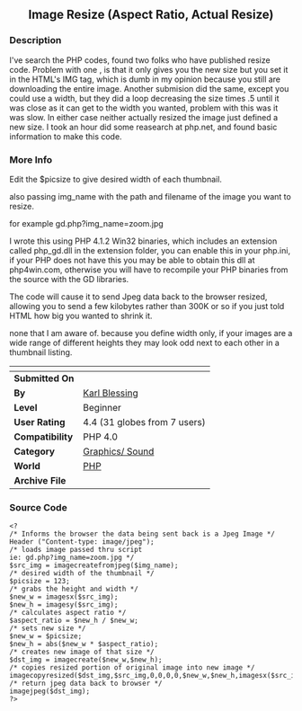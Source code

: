 ﻿<div align="center">

## Image Resize \(Aspect Ratio, Actual Resize\)


</div>

### Description

I've search the PHP codes, found two folks who have published resize code. Problem with one , is that it only gives you the new size but you set it in the HTML's IMG tag, which is dumb in my opinion because you still are downloading the entire image. Another submision did the same, except you could use a width, but they did a loop decreasing the size times .5 until it was close as it can get to the width you wanted, problem with this was it was slow. In either case neither actually resized the image just defined a new size. I took an hour did some reasearch at php.net, and found basic information to make this code.
 
### More Info
 
Edit the $picsize to give desired width of each thumbnail.

also passing img_name with the path and filename of the image you want to resize.

for example gd.php?img_name=zoom.jpg

I wrote this using PHP 4.1.2 Win32 binaries, which includes an extension called php_gd.dll in the extension folder, you can enable this in your php.ini, if your PHP does not have this you may be able to obtain this dll at php4win.com, otherwise you will have to recompile your PHP binaries from the source with the GD libraries.

The code will cause it to send Jpeg data back to the browser resized, allowing you to send a few kilobytes rather than 300K or so if you just told HTML how big you wanted to shrink it.

none that I am aware of. because you define width only, if your images are a wide range of different heights they may look odd next to each other in a thumbnail listing.


<span>             |<span>
---                |---
**Submitted On**   |
**By**             |[Karl Blessing](https://github.com/Planet-Source-Code/PSCIndex/blob/master/ByAuthor/karl-blessing.md)
**Level**          |Beginner
**User Rating**    |4.4 (31 globes from 7 users)
**Compatibility**  |PHP 4\.0
**Category**       |[Graphics/ Sound](https://github.com/Planet-Source-Code/PSCIndex/blob/master/ByCategory/graphics-sound__8-15.md)
**World**          |[PHP](https://github.com/Planet-Source-Code/PSCIndex/blob/master/ByWorld/php.md)
**Archive File**   |[](https://github.com/Planet-Source-Code/karl-blessing-image-resize-aspect-ratio-actual-resize__8-570/archive/master.zip)





### Source Code

```
<?
/* Informs the browser the data being sent back is a Jpeg Image */
Header ("Content-type: image/jpeg");
/* loads image passed thru script
ie: gd.php?img_name=zoom.jpg */
$src_img = imagecreatefromjpeg($img_name);
/* desired width of the thumbnail */
$picsize = 123;
/* grabs the height and width */
$new_w = imagesx($src_img);
$new_h = imagesy($src_img);
/* calculates aspect ratio */
$aspect_ratio = $new_h / $new_w;
/* sets new size */
$new_w = $picsize;
$new_h = abs($new_w * $aspect_ratio);
/* creates new image of that size */
$dst_img = imagecreate($new_w,$new_h);
/* copies resized portion of original image into new image */
imagecopyresized($dst_img,$src_img,0,0,0,0,$new_w,$new_h,imagesx($src_img),imagesy($src_img));
/* return jpeg data back to browser */
imagejpeg($dst_img);
?>
```

